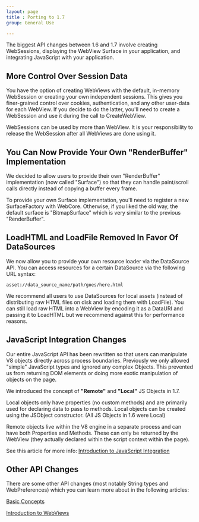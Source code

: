 ```yaml
---
layout: page
title : Porting to 1.7
group: General Use

---
```


The biggest API changes between 1.6 and 1.7 involve creating WebSessions, displaying the WebView Surface in your application, and integrating JavaScript with your application.

## More Control Over Session Data

You have the option of creating WebViews with the default, in-memory WebSession or creating your own independent sessions. This gives you finer-grained control over cookies, authentication, and any other user-data for each WebView. If you decide to do the latter, you'll need to create a WebSession and use it during the call to CreateWebView. 

WebSessions can be used by more than WebView. It is your responsibility to release the WebSession after all WebViews are done using it.

## You Can Now Provide Your Own "RenderBuffer" Implementation

We decided to allow users to provide their own "RenderBuffer" implementation (now called "Surface") so that they can handle paint/scroll calls directly instead of copying a buffer every frame.

To provide your own Surface implementation, you'll need to register a new SurfaceFactory with WebCore. Otherwise, if you liked the old way, the default surface is "BitmapSurface" which is very similar to the previous "RenderBuffer".

## LoadHTML and LoadFile Removed In Favor Of DataSources

We now allow you to provide your own resource loader via the DataSource API. You can access resources for a certain DataSource via the following URL syntax:

`asset://data_source_name/path/goes/here.html`

We recommend all users to use DataSources for local assets (instead of distributing raw HTML files on disk and loading them with LoadFile). You can still load raw HTML into a WebView by encoding it as a DataURI and passing it to LoadHTML but we recommend against this for performance reasons.

## JavaScript Integration Changes

Our entire JavaScript API has been rewritten so that users can manipulate V8 objects directly across process boundaries. Previously we only allowed "simple" JavaScript types and ignored any complex Objects. This prevented us from returning DOM elements or doing more exotic manipulation of objects on the page.

We introduced the concept of **"Remote"** and **"Local"** JS Objects in 1.7. 

Local objects only have properties (no custom methods) and are primarily used for declaring data to pass to methods. Local objects can be created using the JSObject constructor. (All JS Objects in 1.6 were Local)

Remote objects live within the V8 engine in a separate process and can have both Properties and Methods. These can only be returned by the WebView (they actually declared within the script context within the page).

See this article for more info: [Introduction to JavaScript Integration](http://wiki.awesomium.com/javascript-integration/introduction-to-javascript-integration.html)

## Other API Changes

There are some other API changes (most notably String types and WebPreferences) which you can learn more about in the following articles:

[Basic Concepts](http://wiki.awesomium.com/getting-started/basic-concepts.html)

[Introduction to WebViews](http://wiki.awesomium.com/general-use/introduction-to-web-views.html)
